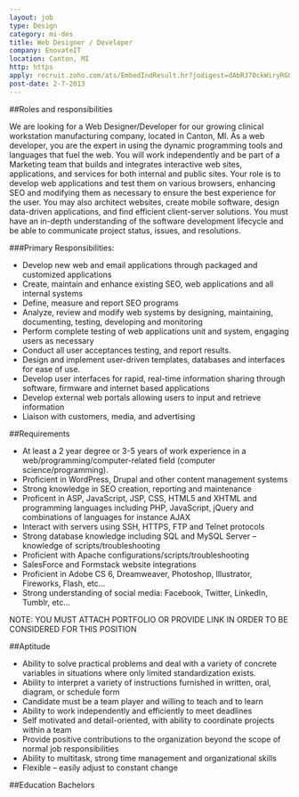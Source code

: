 ```yaml
---
layout: job
type: Design
category: mi-des
title: Web Designer / Developer
company: EnovateIT
location: Canton, MI
http: https
apply: recruit.zoho.com/ats/EmbedIndResult.hr?jodigest=dAbRJ70ckWiryRG0oNBReIMUt.IuR8v14LZQGJ5BHPvkhhxLXfk1Uh7mmsXxmVwYsCMMKyFx4WM-
post-date: 2-7-2013
---
```


##Roles and responsibilities	

We are looking for a Web Designer/Developer for our growing clinical workstation manufacturing company, located in Canton, MI. As a web developer, you are the expert in using the dynamic programming tools and languages that fuel the web. You will work independently and be part of a Marketing team that builds and integrates interactive web sites, applications, and services for both internal and public sites. Your role is to develop web applications and test them on various browsers, enhancing SEO and modifying them as necessary to ensure the best experience for the user. You may also architect websites, create mobile software, design data-driven applications, and find efficient client-server solutions. You must have an in-depth understanding of the software development lifecycle and be able to communicate project status, issues, and resolutions. 

###Primary Responsibilities:

* Develop new web and email applications through packaged and customized applications
* Create, maintain and enhance existing SEO, web applications and all internal systems
* Define, measure and report SEO programs 
* Analyze, review and modify web systems by designing, maintaining, documenting, testing, developing and monitoring 
* Perform complete testing of web applications unit and system, engaging users as necessary
* Conduct all user acceptances testing, and report results.
* Design and implement user-driven templates, databases and interfaces for ease of use.
* Develop user interfaces for rapid, real-time information sharing through software, firmware and internet based applications
* Develop external web portals allowing users to input and retrieve information
* Liaison with customers, media, and advertising

##Requirements

* At least a 2 year degree or 3-5 years of work experience in a web/programming/computer-related field (computer science/programming).
* Proficient in WordPress, Drupal and other content management systems 
* Strong knowledge in SEO creation, reporting and maintenance 
* Proficent in ASP, JavaScript, JSP, CSS, HTML5 and XHTML and programming languages including PHP, JavaScript, jQuery and combinations of languages for instance AJAX
* Interact with servers using SSH, HTTPS, FTP and Telnet protocols
* Strong database knowledge including SQL and MySQL Server – knowledge of scripts/troubleshooting
* Proficient with Apache configurations/scripts/troubleshooting
* SalesForce and Formstack website integrations
* Proficient in Adobe CS 6, Dreamweaver, Photoshop, Illustrator, Fireworks, Flash, etc…
* Strong understanding of social media: Facebook, Twitter, LinkedIn, Tumblr, etc…

NOTE: YOU MUST ATTACH PORTFOLIO OR PROVIDE LINK IN ORDER TO BE CONSIDERED FOR THIS POSITION

##Aptitude
* Ability to solve practical problems and deal with a variety of concrete variables in situations where only limited standardization exists. 
* Ability to interpret a variety of instructions furnished in written, oral, diagram, or schedule form
* Candidate must be a team player and willing to teach and to learn
* Ability to work independently and efficiently to meet deadlines
* Self motivated and detail-oriented, with ability to coordinate projects within a team 
* Provide positive contributions to the organization beyond the scope of normal job responsibilities
* Ability to multitask, strong time management and organizational skills 
* Flexible – easily adjust to constant change

##Education
Bachelors